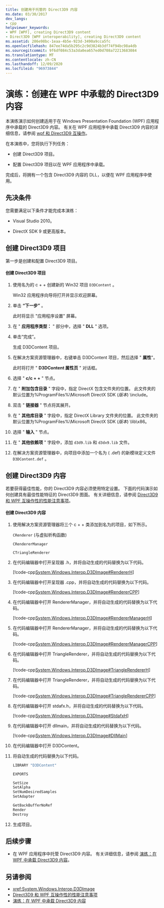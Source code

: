 ```yaml
---
title: 创建用于托管的 Direct3D9 内容
ms.date: 03/30/2017
dev_langs:
- cpp
helpviewer_keywords:
- WPF [WPF], creating Direct3D9 content
- Direct3D9 [WPF interoperability], creating Direct3D9 content
ms.assetid: 286e98bc-1eaa-4b5e-923d-3490a9cca5fc
ms.openlocfilehash: 847ee74da5b295c2c9d3824b3df74f94bc98a4db
ms.sourcegitcommit: 9f6df084c53a3da0ea657ed0d708a72213683084
ms.translationtype: MT
ms.contentlocale: zh-CN
ms.lasthandoff: 12/09/2020
ms.locfileid: "96973844"
---
```

# <a name="walkthrough-creating-direct3d9-content-for-hosting-in-wpf"></a>演练：创建在 WPF 中承载的 Direct3D9 内容
本演练演示如何创建适用于在 Windows Presentation Foundation (WPF) 应用程序中承载的 Direct3D9 内容。 有关在 WPF 应用程序中承载 Direct3D9 内容的详细信息，请参阅 [wpf 和 Direct3D9 互操作](wpf-and-direct3d9-interoperation.md)。

 在本演练中，您将执行下列任务：

- 创建 Direct3D9 项目。

- 配置 Direct3D9 项目以在 WPF 应用程序中承载。

 完成后，将拥有一个包含 Direct3D9 内容的 DLL，以便在 WPF 应用程序中使用。

## <a name="prerequisites"></a>先决条件
 您需要满足以下条件才能完成本演练：

- Visual Studio 2010。

- DirectX SDK 9 或更高版本。

## <a name="creating-the-direct3d9-project"></a>创建 Direct3D9 项目
 第一步是创建和配置 Direct3D9 项目。

#### <a name="to-create-the-direct3d9-project"></a>创建 Direct3D9 项目

1. 使用名为的 c + + 创建新的 Win32 项目 `D3DContent` 。

     Win32 应用程序向导将打开并显示欢迎屏幕。

2. 单击 **“下一步”** 。

     此时将显示 "应用程序设置" 屏幕。

3. 在 " **应用程序类型：** " 部分中，选择 " **DLL** " 选项。

4. 单击“完成”。

     生成 D3DContent 项目。

5. 在解决方案资源管理器中，右键单击 D3DContent 项目，然后选择 " **属性**"。

     此时将打开 " **D3DContent 属性页** " 对话框。

6. 选择 " **c/c + +** " 节点。

7. 在 " **附加包含目录** " 字段中，指定 DirectX 包含文件夹的位置。 此文件夹的默认位置为%ProgramFiles%\Microsoft DirectX SDK (*版本*) \include。

8. 双击 " **链接器** " 节点将其展开。

9. 在 " **其他库目录** " 字段中，指定 DirectX Library 文件夹的位置。 此文件夹的默认位置为%ProgramFiles%\Microsoft DirectX SDK (*版本*) \lib\x86。

10. 选择 " **输入** " 节点。

11. 在 " **其他依赖项** " 字段中，添加 `d3d9.lib` 和 `d3dx9.lib` 文件。

12. 在解决方案资源管理器中，向项目中添加一个名为 ( .def) 的新模块定义文件 `D3DContent.def` 。

## <a name="creating-the-direct3d9-content"></a>创建 Direct3D9 内容
 若要获得最佳性能，你的 Direct3D9 内容必须使用特定设置。 下面的代码演示如何创建具有最佳性能特征的 Direct3D9 图面。 有关详细信息，请参阅 [Direct3D9 和 WPF 互操作性的性能注意事项](performance-considerations-for-direct3d9-and-wpf-interoperability.md)。

#### <a name="to-create-the-direct3d9-content"></a>创建 Direct3D9 内容

1. 使用解决方案资源管理器将三个 c + + 类添加到名为的项目，如下所示。

     `CRenderer` (与虚拟析构函数) 

     `CRendererManager`

     `CTriangleRenderer`

2. 在代码编辑器中打开呈现器 .h，并将自动生成的代码替换为以下代码。

     [!code-cpp[System.Windows.Interop.D3DImage#RendererH](~/samples/snippets/cpp/VS_Snippets_Wpf/System.Windows.Interop.D3DImage/cpp/renderer.h#rendererh)]

3. 在代码编辑器中打开呈现器 .cpp，并将自动生成的代码替换为以下代码。

     [!code-cpp[System.Windows.Interop.D3DImage#RendererCPP](~/samples/snippets/cpp/VS_Snippets_Wpf/System.Windows.Interop.D3DImage/cpp/renderer.cpp#renderercpp)]

4. 在代码编辑器中打开 RendererManager，并将自动生成的代码替换为以下代码。

     [!code-cpp[System.Windows.Interop.D3DImage#RendererManagerH](~/samples/snippets/cpp/VS_Snippets_Wpf/System.Windows.Interop.D3DImage/cpp/renderermanager.h#renderermanagerh)]

5. 在代码编辑器中打开 RendererManager，并将自动生成的代码替换为以下代码。

     [!code-cpp[System.Windows.Interop.D3DImage#RendererManagerCPP](~/samples/snippets/cpp/VS_Snippets_Wpf/System.Windows.Interop.D3DImage/cpp/renderermanager.cpp#renderermanagercpp)]

6. 在代码编辑器中打开 TriangleRenderer，并将自动生成的代码替换为以下代码。

     [!code-cpp[System.Windows.Interop.D3DImage#TriangleRendererH](~/samples/snippets/cpp/VS_Snippets_Wpf/System.Windows.Interop.D3DImage/cpp/trianglerenderer.h#trianglerendererh)]

7. 在代码编辑器中打开 TriangleRenderer，并将自动生成的代码替换为以下代码。

     [!code-cpp[System.Windows.Interop.D3DImage#TriangleRendererCPP](~/samples/snippets/cpp/VS_Snippets_Wpf/System.Windows.Interop.D3DImage/cpp/trianglerenderer.cpp#trianglerenderercpp)]

8. 在代码编辑器中打开 stdafx.h，并将自动生成的代码替换为以下代码。

     [!code-cpp[System.Windows.Interop.D3DImage#StdafxH](~/samples/snippets/cpp/VS_Snippets_Wpf/System.Windows.Interop.D3DImage/cpp/stdafx.h#stdafxh)]

9. 在代码编辑器中打开 dllmain，并将自动生成的代码替换为以下代码。

     [!code-cpp[System.Windows.Interop.D3DImage#DllMain](~/samples/snippets/cpp/VS_Snippets_Wpf/System.Windows.Interop.D3DImage/cpp/dllmain.cpp#dllmain)]

10. 在代码编辑器中打开 D3DContent。

11. 将自动生成的代码替换为以下代码。

    ```cpp
    LIBRARY "D3DContent"

    EXPORTS

    SetSize
    SetAlpha
    SetNumDesiredSamples
    SetAdapter

    GetBackBufferNoRef
    Render
    Destroy
    ```

12. 生成项目。

## <a name="next-steps"></a>后续步骤

- 在 WPF 应用程序中托管 Direct3D9 内容。 有关详细信息，请参阅 [演练：在 WPF 中承载 Direct3D9 内容](walkthrough-hosting-direct3d9-content-in-wpf.md)。

## <a name="see-also"></a>另请参阅

- <xref:System.Windows.Interop.D3DImage>
- [Direct3D9 和 WPF 互操作性的性能注意事项](performance-considerations-for-direct3d9-and-wpf-interoperability.md)
- [演练：在 WPF 中承载 Direct3D9 内容](walkthrough-hosting-direct3d9-content-in-wpf.md)
